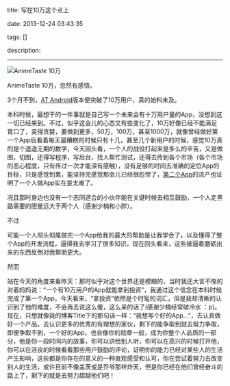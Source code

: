 title: 写在10万这个点上

date: 2013-12-24 03:43:35

tags: []

description: 

---
![AnimeTaste 10万](http://ww4.sinaimg.cn/mw690/610dc034jw1ebtucdhupwj20rl0d9762.jpg)

AnimeTaste 10万，忽然有感悟。

3个月不到，[AT Android](http://www.wandoujia.com/apps/com.zhan_dui.animetaste?pos=w/index/feed)版本便突破了10万用户，真的始料未及。

本科时候，最想干的一件事就是自己写一个未来会有十万用户量的App，没想到这一切已经来到。不过，似乎这会儿的心态又有些变化了，10万好像已经不能满足胃口了，变得贪婪，要做到更多，50万，100万，甚至1000万，就像曾经做好第一个App后看着每天最糟糕的时候只有十几，甚至几个新用户的时候，感觉10万真的是个遥遥无期的数字，今天回头看，一个人的战役打起来是多么的辛苦，又是做图，切图，还得写程序，写后台，找人帮忙测试，还得去传到各个市场（各个市场的恶心程度，只有传过一次才能深有感触），没有足够的时间去准确的定位App的目标，只是感觉到累，能坚持完感觉那会儿已经很彪悍了，[第二个App](https://github.com/daimajia/little-bear-dictionary)的流产也证明了一个人做App实在是太难了。

况且那时身边也没有一个志同道合的小伙伴能在关键时候去相互鼓励，一个人走黑路需要的胆量远大于两个人（感谢少楠和小胖）。

不过

可能一个人彻头彻尾做完一个App给我的最大的帮助是让我学会了，以及懂得了整个App的开发流程，逼得我去学习了很多知识，现在回头看来，这些被逼着磨砺出来的东西反倒对我帮助更大。

然而

站在今天的角度来看昨天：那时似乎对这个世界还是模糊的，当时我还大言不惭的对着妈妈说：“一个有10万用户的App就能拿到投资”，我通过这个信念在本科时候完成了第一个App，今天看来，“拿投资”依然是个时髦的词汇，但是我却清晰的认识到了他的难度，不会再去说这么傻，这么呆的话了(感谢少楠经常破冷水 ：p)。现在，只想就像我的博客Title下的那句话一样：“我想写个好的App…”，去认真做好一个产品，去认识更多的优秀的有理想的家伙，剩下的能争取到就去努力争取，即便争取不到，一个好的App，也会像你的勋章一般，成为你整个人品质的一部分，他是你一段时间内的故事，你可以讲给别人听，你可以在高兴的时候打开他，你可以在沮丧的时候看看那些用户鼓励的评论，证明你的能力已经对某些人的生活产生影响，这些都是你存在的意义的一种直观感受和认可，你在尝试着努力去改变别人的生活，或许目前不像盖茨或是乔爷那样炸天，但是你已经在他们曾经奋斗的路上了，剩下的就是去努力超越他们吧！
